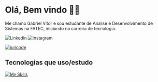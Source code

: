 
<h1>Olá, Bem vindo 👋🏾</h1>

<p>Me chamo Gabriel Vitor e sou estudante de Analise e Desenvolvimento de Sistemas na FATEC, iniciando na carreira de tecnologia.</p>

[![Linkedin](https://img.shields.io/badge/LinkedIn-0077B5?style=for-the-badge&logo=linkedin&logoColor=white)](https://www.linkedin.com/in/gabriel-vitor-santos-85b567271)
[![Instagram](https://img.shields.io/badge/Instagram-E4405F?style=for-the-badge&logo=instagram&logoColor=white)](https://www.instagram.com/gabrielv.sant/)

[![iuricode](https://github-readme-stats.vercel.app/api/top-langs/?username=Gabriel-v-s&layout=compact&theme=dracula)](https://github.com/anuraghazra/github-readme-stats)


<h2>Tecnologias que uso/estudo</h2> 

[![My Skills](https://skillicons.dev/icons?i=html,css,tailwind,js,ts,react,vite,java,mysql,git&theme=dark&perline=5)](https://skillicons.dev)

